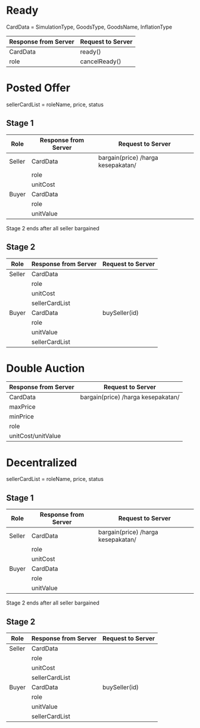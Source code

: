 # Ready

CardData = SimulationType, GoodsType, GoodsName, InflationType

| Response from Server | Request to Server |
| -------------------- | ----------------- |
| CardData             | ready()           |
| role                 | cancelReady()     |

# Posted Offer

sellerCardList = roleName, price, status

## Stage 1

| Role   | Response from Server | Request to Server                  |
| ------ | -------------------- | ---------------------------------- |
| Seller | CardData             | bargain(price) /harga kesepakatan/ |
|        | role                 |                                    |
|        | unitCost             |                                    |
| Buyer  | CardData             |                                    |
|        | role                 |                                    |
|        | unitValue            |                                    |

Stage 2 ends after all seller bargained

## Stage 2

| Role   | Response from Server | Request to Server |
| ------ | -------------------- | ----------------- |
| Seller | CardData             |                   |
|        | role                 |                   |
|        | unitCost             |                   |
|        | sellerCardList       |                   |
| Buyer  | CardData             | buySeller(id)     |
|        | role                 |                   |
|        | unitValue            |                   |
|        | sellerCardList       |                   |

# Double Auction

| Response from Server | Request to Server                  |
| -------------------- | ---------------------------------- |
| CardData             | bargain(price) /harga kesepakatan/ |
| maxPrice             |                                    |
| minPrice             |                                    |
| role                 |                                    |
| unitCost/unitValue   |                                    |

# Decentralized

sellerCardList = roleName, price, status

## Stage 1

| Role   | Response from Server | Request to Server                  |
| ------ | -------------------- | ---------------------------------- |
| Seller | CardData             | bargain(price) /harga kesepakatan/ |
|        | role                 |                                    |
|        | unitCost             |                                    |
| Buyer  | CardData             |                                    |
|        | role                 |                                    |
|        | unitValue            |                                    |

Stage 2 ends after all seller bargained

## Stage 2

| Role   | Response from Server | Request to Server |
| ------ | -------------------- | ----------------- |
| Seller | CardData             |                   |
|        | role                 |                   |
|        | unitCost             |                   |
|        | sellerCardList       |                   |
| Buyer  | CardData             | buySeller(id)     |
|        | role                 |                   |
|        | unitValue            |                   |
|        | sellerCardList       |                   |
